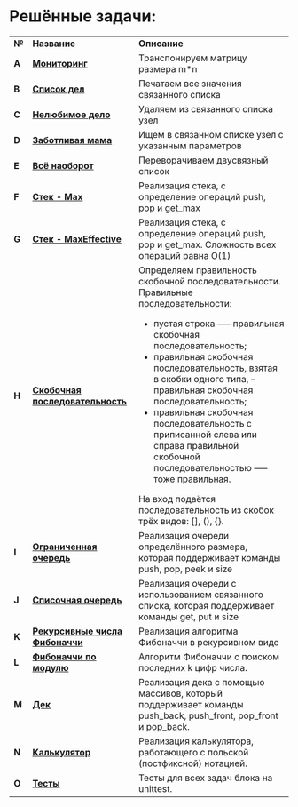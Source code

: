 <!DOCTYPE html>
<html>
 <head>
  <meta charset="utf-8">
 </head>
 <body>
  <h1>Решённые задачи:</h1>
   <table>
    <tr>
      <td><b>№</b></td>
      <td><b>Название</b></td>
      <td><b>Описание</b></td>
     </tr>
     <tr>
      <td><b>A</b></td>
      <td><a href="XXX" target="_blank"><b>Мониторинг</b></a></td>
      <td>Транспонируем матрицу размера m*n</td>
     </tr>
     <tr>
      <td><b>B</b></td>
      <td><a href="XXX" target="_blank"><b>Список дел</b></a></td>
      <td>Печатаем все значения связанного списка</td>
     </tr>
     <tr>
      <td><b>C</b></td>
      <td><a href="XXX" target="_blank"><b>Нелюбимое дело</b></a></td>
      <td>Удаляем из связанного списка узел</td>
     </tr>
     <tr>
      <td><b>D</b></td>
      <td><a href="XXX" target="_blank"><b>Заботливая мама</b></a></td>
      <td>Ищем в связанном списке узел с указанным параметров</td>
     </tr>
     <tr>
      <td><b>E</b></td>
      <td><a href="XXX" target="_blank"><b>Всё наоборот</b></a></td>
      <td>Переворачиваем двусвязный список</td>
     </tr>     
     <tr>
      <td><b>F</b></td>
      <td><a href="XXX" target="_blank"><b>Стек - Max</b></a></td>
      <td>Реализация стека, с определение операций push, pop и get_max</td>
     </tr>     
     <tr>
      <td><b>G</b></td>
      <td><a href="XXX" target="_blank"><b>Стек - MaxEffective</b></a></td>
      <td>Реализация стека, с определение операций push, pop и get_max. Сложность всех операций равна O(1)</td>
     </tr>     
     <tr>
      <td><b>H</b></td>
      <td><a href="XXX" target="_blank"><b>Скобочная последовательность</b></a></td>
      <td>Определяем правильность скобочной последовательности. Правильные последовательности:
        <ul>
         <li>пустая строка —– правильная скобочная последовательность;</li>
         <li>правильная скобочная последовательность, взятая в скобки одного типа, – правильная скобочная последовательность;</li>
         <li>правильная скобочная последовательность с приписанной слева или справа правильной скобочной последовательностью —– тоже правильная.</li>
       </ul>
       На вход подаётся последовательность из скобок трёх видов: [], (), {}.
      </td>
     </tr>     
     <tr>
      <td><b>I</b></td>
      <td><a href="XXX" target="_blank"><b>Ограниченная очередь</b></a></td>
      <td>Реализация очереди определённого размера, которая поддерживает команды push, pop, peek и size</td>
     </tr>     
     <tr>
      <td><b>J</b></td>
      <td><a href="XXX" target="_blank"><b>Списочная очередь</b></a></td>
      <td>Реализация очереди с использованием связанного списка, которая поддерживает команды get, put и size</td>
     </tr><tr>     
     <td><b>K</b></td>
      <td><a href="XXX" target="_blank"><b>Рекурсивные числа Фибоначчи</b></a></td>
      <td>Реализация алгоритма Фибоначчи в рекурсивном виде</td>
     </tr>     
     <tr>
      <td><b>L</b></td>
      <td><a href="XXX" target="_blank"><b>Фибоначчи по модулю</b></a></td>
      <td>Алгоритм Фибоначчи с поиском последних k цифр числа.</td>
     </tr>     
     <tr>
      <td><b>M</b></td>
      <td><a href="XXX" target="_blank"><b>Дек</b></a></td>
      <td>Реализация дека с помощью массивов, который поддерживает команды push_back, push_front, pop_front и pop_back.</td>
     </tr>
     <tr>
      <td><b>N</b></td>
      <td><a href="XXX" target="_blank"><b>Калькулятор</b></a></td>
      <td>Реализация калькулятора, работающего с польской (постфиксной) нотацией.</td>
     </tr>
     <tr>
      <td><b>O</b></td>
      <td><a href="XXX" target="_blank"><b>Тесты</b></a></td>
      <td>Тесты для всех задач блока на unittest.</td>
     </tr>
   </table>
 </body>
</html>
